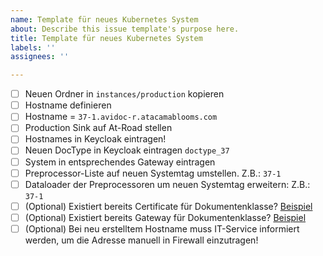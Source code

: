```yaml
---
name: Template für neues Kubernetes System
about: Describe this issue template's purpose here.
title: Template für neues Kubernetes System
labels: ''
assignees: ''

---
```


- [ ] Neuen Ordner in `instances/production` kopieren
- [ ] Hostname definieren
- [ ] Hostname = `37-1.avidoc-r.atacamablooms.com` 
- [ ] Production Sink auf At-Road stellen
- [ ] Hostnames in Keycloak eintragen!
- [ ] Neuen DocType in Keycloak eintragen `doctype_37`
- [ ] System in entsprechendes Gateway eintragen
- [ ] Preprocessor-Liste auf neuen Systemtag umstellen. Z.B.: `37-1`
- [ ] Dataloader der Preprocessoren um neuen Systemtag erweitern: Z.B.: `37-1` 
- [ ] (Optional) Existiert bereits Certificate für Dokumentenklasse? [Beispiel](https://github.com/atacama-blooms-gmbh-co-kg/k8s-config-avidoc-r/blob/main/clusters/production/certificates.yaml#L152)
- [ ] (Optional) Existiert bereits Gateway für Dokumentenklasse? [Beispiel](https://github.com/atacama-blooms-gmbh-co-kg/k8s-config-avidoc-r/blob/main/clusters/production/gateway.yaml#L88)
- [ ] (Optional) Bei neu erstelltem Hostname muss IT-Service informiert werden, um die Adresse manuell in Firewall einzutragen!
